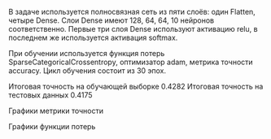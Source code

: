 В задаче используется полносвязная сеть из пяти слоёв: один Flatten, четыре Dense.
Слои Dense имеют 128, 64, 64, 10 нейронов соответственно. Первые три слоя Dense используют активацию relu, в последнем же используется активация softmax.

При обучении используется функция потерь SparseCategoricalCrossentropy, оптимизатор adam, метрика точности accuracy. Цикл обучения состоит из 30 эпох.

Итоговая точность на обучающей выборке 0.4282
Итоговая точность на тестовых данных 0.4175

Графики метрики точности


Графики функции потерь

